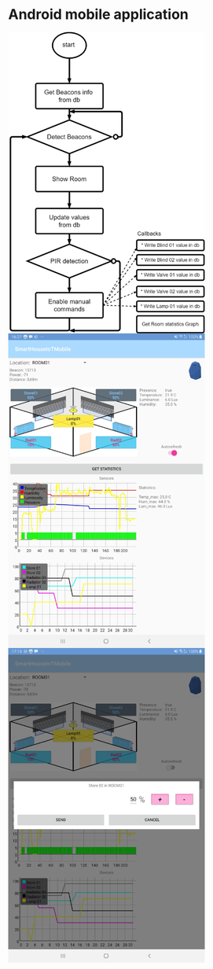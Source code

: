 # Android mobile application

<img align="left" width="400" src="Media/DiagramSmartBuildingMobApp.png">  

<p>
<img align="left" width="400" src="Media/MobileApp.jpg">
<img align="left" width="400" src="Media/MobileApp2.jpg"></p>


